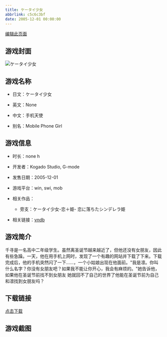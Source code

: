 ```yaml
---
title: ケータイ少女
abbrlink: c5c6c3bf
date: 2005-12-01 00:00:00
---
```

[编辑此页面](https://github.com/ACG-3/ADV3-source/blob/main/source/_posts/%E3%82%B1%E3%83%BC%E3%82%BF%E3%82%A4%E5%B0%91%E5%A5%B3.md)

## 游戏封面

![ケータイ少女](https://pan.timero.xyz/d/onedrive/img_lib_001/%E3%82%B1%E3%83%BC%E3%82%BF%E3%82%A4%E5%B0%91%E5%A5%B3_cover.avif)


## 游戏名称

- 日文：ケータイ少女
- 英文：None
- 中文：手机天使

- 别名：Mobile Phone Girl


## 游戏信息

- 时长：none h
- 开发者：Kogado Studio, G-mode
- 发售日期：2005-12-01
- 游戏平台：win, swi, mob
- 相关作品：
   - 旁支：ケータイ少女-恋＋姫- 恋に落ちたシンデレラ姫

- 相关链接：[vndb](https://vndb.org/v1010)


## 游戏简介

千寻是一名高中二年级学生。虽然离圣诞节越来越近了，但他还没有女朋友，因此有些急躁。一天，他在用手机上网时，发现了一个有趣的网站并下载了下来。下载完成后，他的手机突然闪了一下......，一个小姑娘出现在他面前。"我是凛。你叫什么名字？你没有女朋友吧？如果我不能让你开心，我会有麻烦的。"她告诉他，如果他在圣诞节前找不到女朋友 她就回不了自己的世界了他能在圣诞节前为自己和凛找到女朋友吗？




## 下载链接

[点击下载](https://pan.timero.xyz/onedrive/adv_lib_001/%E3%82%B1%E3%83%BC%E3%82%BF%E3%82%A4%E5%B0%91%E5%A5%B3)


## 游戏截图


